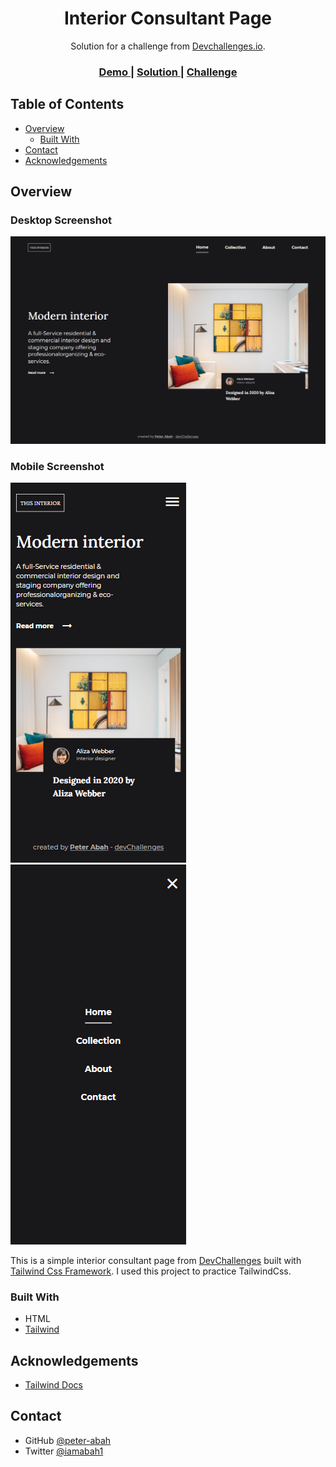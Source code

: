 <!-- Please update value in the {}  -->

<h1 align="center">Interior Consultant Page</h1>

<div align="center">
   Solution for a challenge from  <a href="http://devchallenges.io" target="_blank">Devchallenges.io</a>.
</div>

<div align="center">
  <h3>
    <a href="https://peter-abah.github.io/interior-consultant-page">
      Demo
    </a>
    <span> | </span>
    <a href="https://{your-url-to-the-solution}">
      Solution
    </a>
    <span> | </span>
    <a href="https://devchallenges.io/challenges/Jymh2b2FyebRTUljkNcb">
      Challenge
    </a>
  </h3>
</div>

<!-- TABLE OF CONTENTS -->

## Table of Contents

- [Overview](#overview)
  - [Built With](#built-with)
- [Contact](#contact)
- [Acknowledgements](#acknowledgements)

<!-- OVERVIEW -->

## Overview

### Desktop Screenshot
![screenshot](images/screenshot-desktop.png)

### Mobile Screenshot
![Mobile scrrenshot](images/screenshot-mobile.png)
![Mobile Menu](images/screenshot-mobile-menu.png)

This is a simple interior consultant page from [DevChallenges](https://devchallenges.io) built with [Tailwind Css Framework](https://tailwindcss.com).
I used this project to practice TailwindCss.

### Built With
- HTML
- [Tailwind](https://tailwindcss.com/)

## Acknowledgements
- [Tailwind Docs](https://tailwindcss.com/docs)

## Contact

- GitHub [@peter-abah](https://github.com/peter-abah)
- Twitter [@iamabah1](https://twitter.com/iamabah1)
